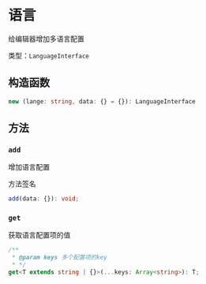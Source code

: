 # 语言

给编辑器增加多语言配置

类型：`LanguageInterface`

## 构造函数

```ts
new (lange: string, data: {} = {}): LanguageInterface
```

## 方法

### `add`

增加语言配置

方法签名

```ts
add(data: {}): void;
```

### `get`

获取语言配置项的值

```ts
/**
 * @param keys 多个配置项的key
 * */
get<T extends string | {}>(...keys: Array<string>): T;
```
